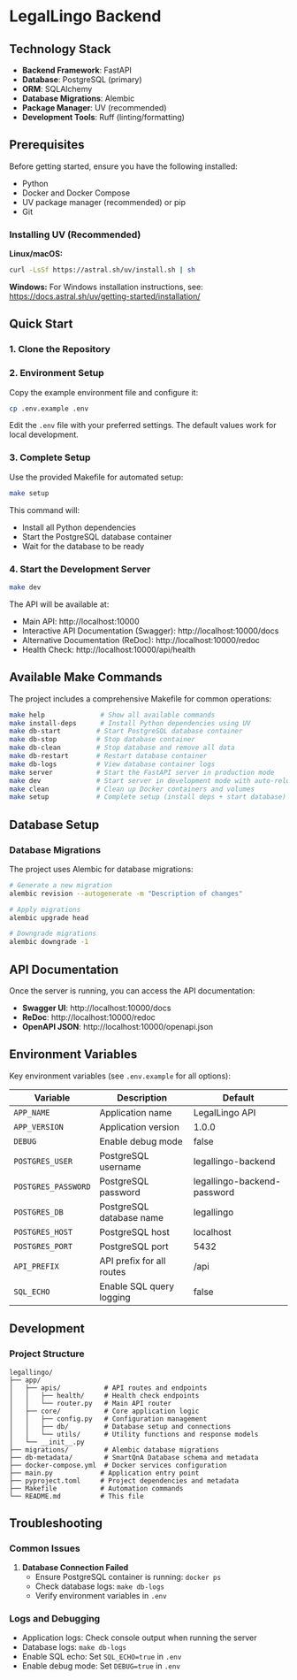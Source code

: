 # LegalLingo Backend

## Technology Stack
- **Backend Framework**: FastAPI 
- **Database**: PostgreSQL (primary)
- **ORM**: SQLAlchemy
- **Database Migrations**: Alembic
- **Package Manager**: UV (recommended)
- **Development Tools**: Ruff (linting/formatting)

## Prerequisites
Before getting started, ensure you have the following installed:

- Python 
- Docker and Docker Compose
- UV package manager (recommended) or pip
- Git

### Installing UV (Recommended)

**Linux/macOS:**
```bash
curl -LsSf https://astral.sh/uv/install.sh | sh
```

**Windows:**
For Windows installation instructions, see: https://docs.astral.sh/uv/getting-started/installation/

## Quick Start

### 1. Clone the Repository

### 2. Environment Setup

Copy the example environment file and configure it:

```bash
cp .env.example .env
```

Edit the `.env` file with your preferred settings. The default values work for local development.

### 3. Complete Setup

Use the provided Makefile for automated setup:

```bash
make setup
```

This command will:
- Install all Python dependencies
- Start the PostgreSQL database container
- Wait for the database to be ready

### 4. Start the Development Server

```bash
make dev
```

The API will be available at:
- Main API: http://localhost:10000
- Interactive API Documentation (Swagger): http://localhost:10000/docs
- Alternative Documentation (ReDoc): http://localhost:10000/redoc
- Health Check: http://localhost:10000/api/health

## Available Make Commands

The project includes a comprehensive Makefile for common operations:

```bash
make help              # Show all available commands
make install-deps      # Install Python dependencies using UV
make db-start         # Start PostgreSQL database container
make db-stop          # Stop database container
make db-clean         # Stop database and remove all data
make db-restart       # Restart database container
make db-logs          # View database container logs
make server           # Start the FastAPI server in production mode
make dev              # Start server in development mode with auto-reload
make clean            # Clean up Docker containers and volumes
make setup            # Complete setup (install deps + start database)
```

## Database Setup

### Database Migrations

The project uses Alembic for database migrations:

```bash
# Generate a new migration
alembic revision --autogenerate -m "Description of changes"

# Apply migrations
alembic upgrade head

# Downgrade migrations
alembic downgrade -1
```

## API Documentation

Once the server is running, you can access the API documentation:

- **Swagger UI**: http://localhost:10000/docs
- **ReDoc**: http://localhost:10000/redoc
- **OpenAPI JSON**: http://localhost:10000/openapi.json

## Environment Variables

Key environment variables (see `.env.example` for all options):

| Variable | Description | Default |
|----------|-------------|---------|
| `APP_NAME` | Application name | LegalLingo API |
| `APP_VERSION` | Application version | 1.0.0 |
| `DEBUG` | Enable debug mode | false |
| `POSTGRES_USER` | PostgreSQL username | legallingo-backend |
| `POSTGRES_PASSWORD` | PostgreSQL password | legallingo-backend-password |
| `POSTGRES_DB` | PostgreSQL database name | legallingo |
| `POSTGRES_HOST` | PostgreSQL host | localhost |
| `POSTGRES_PORT` | PostgreSQL port | 5432 |
| `API_PREFIX` | API prefix for all routes | /api |
| `SQL_ECHO` | Enable SQL query logging | false |

## Development

### Project Structure

```
legallingo/
├── app/
│   ├── apis/           # API routes and endpoints
│   │   ├── health/     # Health check endpoints
│   │   └── router.py   # Main API router
│   ├── core/           # Core application logic
│   │   ├── config.py   # Configuration management
│   │   ├── db/         # Database setup and connections
│   │   └── utils/      # Utility functions and response models
│   └── __init__.py
├── migrations/         # Alembic database migrations
├── db-metadata/        # SmartQnA Database schema and metadata
├── docker-compose.yml  # Docker services configuration
├── main.py            # Application entry point
├── pyproject.toml     # Project dependencies and metadata
├── Makefile           # Automation commands
└── README.md          # This file
```

## Troubleshooting

### Common Issues

1. **Database Connection Failed**
   - Ensure PostgreSQL container is running: `docker ps`
   - Check database logs: `make db-logs`
   - Verify environment variables in `.env`

### Logs and Debugging

- Application logs: Check console output when running the server
- Database logs: `make db-logs`
- Enable SQL echo: Set `SQL_ECHO=true` in `.env`
- Enable debug mode: Set `DEBUG=true` in `.env`

